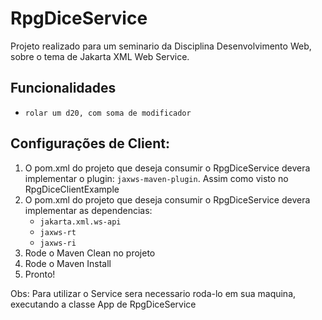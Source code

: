 # RpgDiceService

Projeto realizado para um seminario da Disciplina Desenvolvimento Web, sobre o tema de Jakarta XML Web Service. 

## Funcionalidades
- `` rolar um d20, com soma de modificador ``

## Configurações de Client:

1. O pom.xml do projeto que deseja consumir o RpgDiceService devera implementar o plugin: ``jaxws-maven-plugin``. Assim como visto no RpgDiceClientExample
2. O pom.xml do projeto que deseja consumir o RpgDiceService devera implementar as dependencias:
   - ``jakarta.xml.ws-api``
   - ``jaxws-rt``
   - ``jaxws-ri``
3. Rode o Maven Clean no projeto
4. Rode o Maven Install
5. Pronto!

Obs: Para utilizar o Service sera necessario roda-lo em sua maquina, executando a classe App de RpgDiceService

